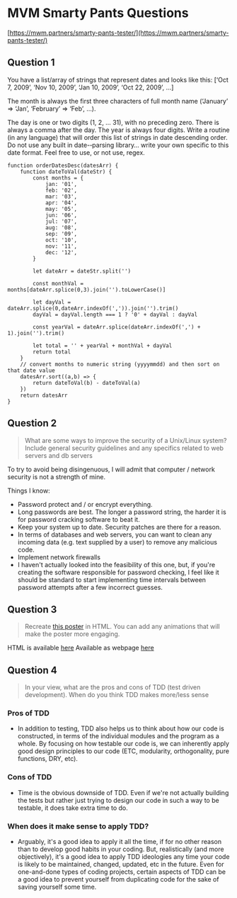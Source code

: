 # MVM Smarty Pants Questions
[https://mwm.partners/smarty-pants-tester/](https://mwm.partners/smarty-pants-tester/)

## Question 1 

You have a list/array of strings that represent dates and looks like this: [‘Oct 7, 2009’, ‘Nov 10, 2009’, ‘Jan 10, 2009’, ‘Oct 22, 2009’, …]

The month is always the first three characters of full month name (‘January’ => ‘Jan’, ‘February’ => ‘Feb’, …).

The day is one or two digits (1, 2, … 31), with no preceding zero. There is always a comma after the day. The year is always four digits. Write a routine (in any language) that will order this list of strings in date descending order. Do not use any built in date-­‐parsing library… write your own specific to this date format. Feel free to use, or not use, regex.

	function orderDatesDesc(datesArr) {
		function dateToVal(dateStr) {
			const months = {
				jan: '01',
				feb: '02',
				mar: '03',
				apr: '04',
				may: '05',
				jun: '06',
				jul: '07',
				aug: '08',
				sep: '09',
				oct: '10',
				nov: '11',
				dec: '12',
			}
		
			let dateArr = dateStr.split('')
		
			const monthVal = months[dateArr.splice(0,3).join('').toLowerCase()]
		
			let dayVal = dateArr.splice(0,dateArr.indexOf(',')).join('').trim()
			dayVal = dayVal.length === 1 ? '0' + dayVal : dayVal
		
			const yearVal = dateArr.splice(dateArr.indexOf(',') + 1).join('').trim()
		
			let total = '' + yearVal + monthVal + dayVal
			return total 
		}
		// convert months to numeric string (yyyymmdd) and then sort on that date value
		datesArr.sort((a,b) => {
			return dateToVal(b) - dateToVal(a)
		})
		return datesArr
	}

## Question 2

> What are some ways to improve the security of a Unix/Linux system? Include general security guidelines and any specifics related to web servers and db servers

To try to avoid being disingenuous, I will admit that computer / network security is not a strength of mine.

Things I know:
- Password protect and / or encrypt everything.
- Long passwords are best. The longer a password string, the harder it is for password cracking software to beat it.
- Keep your system up to date. Security patches are there for a reason.
- In terms of databases and web servers, you can want to clean any incoming data (e.g. text supplied by a user) to remove any malicious code.
- Implement network firewalls
- I haven't actually looked into the feasibility of this one, but, if you're creating the software responsible for password checking, I feel like it should be standard to start implementing time intervals between password attempts after a few incorrect guesses. 

## Question 3

> Recreate [this poster](https://www.dropbox.com/sh/kfyl4lwlc4xllsi/AAB9g14A_Pme1M3bn-L1Y1bMa?dl=0&preview=poster-test.ai) in HTML. You can add any animations that will make the poster more engaging.

HTML is available [here](https://github.com/javan-pohl/mvm/blob/main/mvmPoster.html)
Available as webpage [here](https://www.javanpohl.com/mvmPoster)

## Question 4

> In your view, what are the pros and cons of TDD (test driven development). When do you think TDD makes more/less sense

### Pros of TDD

- In addition to testing, TDD also helps us to think about how our code is constructed, in terms of the individual modules and the program as a whole. By focusing on how testable our code is, we can inherently apply good design principles to our code (ETC, modularity, orthogonality, pure functions, DRY, etc).

### Cons of TDD

- Time is the obvious downside of TDD. Even if we're not actually building the tests but rather just trying to design our code in such a way to be testable, it does take extra time to do.

### When does it make sense to apply TDD?

- Arguably, it's a good idea to apply it all the time, if for no other reason than to develop good habits in your coding. But, realistically (and more objectively), it's a good idea to apply TDD ideologies any time your code is likely to be maintained, changed, updated, etc in the future. Even for one-and-done types of coding projects, certain aspects of TDD can be a good idea to prevent yourself from duplicating code for the sake of saving yourself some time.


